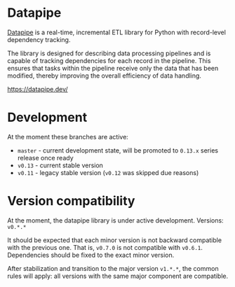# Datapipe

[Datapipe](https://datapipe.dev/) is a real-time, incremental ETL library for Python with record-level dependency tracking.

The library is designed for describing data processing pipelines and is capable
of tracking dependencies for each record in the pipeline. This ensures that
tasks within the pipeline receive only the data that has been modified, thereby
improving the overall efficiency of data handling.

https://datapipe.dev/

# Development

At the moment these branches are active:

* `master` - current development state, will be promoted to `0.13.x` series
  release once ready
* `v0.13` - current stable version
* `v0.11` - legacy stable version (`v0.12` was skipped due reasons)

# Version compatibility

At the moment, the datapipe library is under active development. Versions:
`v0.*.*`

It should be expected that each minor version is not backward compatible with
the previous one. That is, `v0.7.0` is not compatible with `v0.6.1`. Dependencies
should be fixed to the exact minor version.

After stabilization and transition to the major version `v1.*.*`, the common
rules will apply: all versions with the same major component are compatible.
